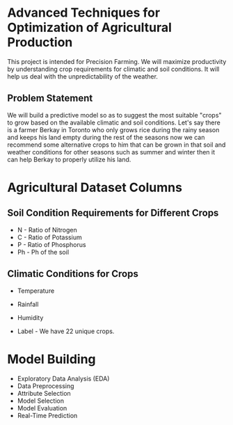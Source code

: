 

# Advanced Techniques for Optimization of Agricultural Production
 This project is intended for Precision Farming. We will maximize productivity by understanding crop requirements for climatic and soil conditions. It will help us deal with the unpredictability of the weather. 
## Problem Statement
 We will build a predictive model so as to suggest the most suitable "crops" to grow based on the available climatic and soil conditions. 
 Let's say there is a farmer Berkay in Toronto who only grows rice during the rainy season and keeps his land empty during the rest of the seasons now we can recommend some alternative crops to him that can
 be grown in that soil and weather conditions for other seasons such as summer and winter then it can help Berkay to properly utilize his land.
# Agricultural Dataset Columns
## Soil Condition Requirements for Different Crops
 * N - Ratio of Nitrogen
 * C - Ratio of Potassium 
 * P - Ratio of Phosphorus
 * Ph - Ph of the soil
 ## Climatic Conditions for Crops
 * Temperature 
 * Rainfall
 * Humidity

 * Label - We have 22 unique crops.
# Model Building
* Exploratory Data Analysis (EDA)
* Data Preprocessing
* Attribute Selection
* Model Selection
* Model Evaluation
* Real-Time Prediction
